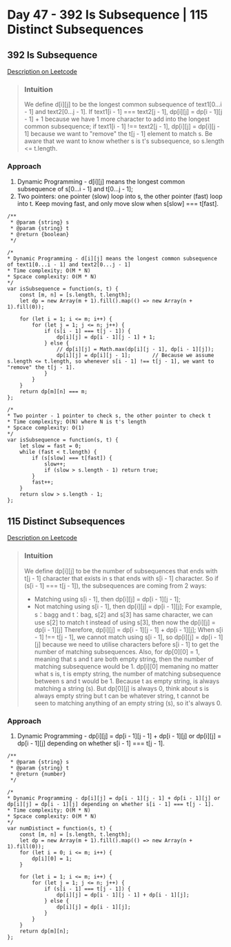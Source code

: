 # Day 47 - 392 Is Subsequence | 115 Distinct Subsequences

## 392 Is Subsequence
[Description on Leetcode](https://leetcode.com/problems/is-subsequence/description/)

> ### Intuition
> We define d[i][j] to be the longest common subsequence of text1[0...i - 1] and text2[0...j - 1]. If text1[i - 1] === text2[j - 1], dp[i][j] = dp[i - 1][j - 1] + 1 because we have 1 more character to add into the longest common subsequence; if text1[i - 1] !== text2[j - 1], dp[i][j] = dp[i][j - 1] because we want to "remove" the t[j - 1] element to match s.
> Be aware that we want to know whether s is t's subsequence, so s.length <= t.length.

### Approach
1. Dynamic Programming - d[i][j] means the longest common subsequence of s[0...i - 1] and t[0...j - 1];
2. Two pointers: one pointer (slow) loop into s, the other pointer (fast) loop into t. Keep moving fast, and only move slow when s[slow] === t[fast].

```
/**
 * @param {string} s
 * @param {string} t
 * @return {boolean}
 */

/* 
* Dynamic Programming - d[i][j] means the longest common subsequence of text1[0...i - 1] and text2[0...j - 1]
* Time complexity; O(M * N)
* Spcace complexity: O(M * N)
*/
var isSubsequence = function(s, t) {
    const [m, n] = [s.length, t.length];
    let dp = new Array(m + 1).fill().map(() => new Array(n + 1).fill(0));

    for (let i = 1; i <= m; i++) {
        for (let j = 1; j <= n; j++) {
            if (s[i - 1] === t[j - 1]) {
                dp[i][j] = dp[i - 1][j - 1] + 1;
            } else {
                // dp[i][j] = Math.max(dp[i][j - 1], dp[i - 1][j]);
                dp[i][j] = dp[i][j - 1];       // Because we assume s.length <= t.length, so whenever s[i - 1] !== t[j - 1], we want to "remove" the t[j - 1].
            }
        }
    }
    return dp[m][n] === m;
};

/* 
* Two pointer - 1 pointer to check s, the other pointer to check t
* Time complexity; O(N) where N is t's length
* Spcace complexity: O(1)
*/
var isSubsequence = function(s, t) {
    let slow = fast = 0;
    while (fast < t.length) {
        if (s[slow] === t[fast]) {
            slow++;
            if (slow > s.length - 1) return true;
        } 
        fast++;
    }
    return slow > s.length - 1;
};
```


## 115 Distinct Subsequences
[Description on Leetcode](https://leetcode.com/problems/distinct-subsequences/description/)

> ### Intuition
> We define dp[i][j] to be the number of subsequences that ends with t[j - 1] character that exists in s that ends with s[i - 1] character. So if (s[i - 1] === t[j - 1]), the subsequences are coming from 2 ways:
> - Matching using s[i - 1], then dp[i][j] = dp[i - 1][j - 1];
> - Not matching using s[i - 1], then dp[i][j] = dp[i - 1][j]; For example, s：bagg and t：bag, s[2] and s[3] has same character, we can use s[2] to match t instead of using s[3], then now the dp[i][j] = dp[i - 1][j]
> Therefore, dp[i][j] = dp[i - 1][j - 1] + dp[i - 1][j];
> When s[i - 1] !== t[j - 1], we cannot match using s[i - 1], so dp[i][j] = dp[i - 1][j] because we need to utilise characters before s[i - 1] to get the number of matching subsequences.
> Also, for dp[0][0] = 1, meaning that s and t are both empty string, then the number of matching subsequence would be 1.
> dp[i][0] memaning no matter what s is, t is empty string, the number of matching subsequence between s and t would be 1. Because t as empty string, is always matching a string (s).
> But dp[0][j] is always 0, think about s is always empty string but t can be whatever string, t cannot be seen to matching anything of an empty string (s), so it's always 0.

### Approach
1. Dynamic Programming - dp[i][j] = dp[i - 1][j - 1] + dp[i - 1][j] or dp[i][j] = dp[i - 1][j] depending on whether s[i - 1] === t[j - 1].

```
/**
 * @param {string} s
 * @param {string} t
 * @return {number}
 */

/* 
* Dynamic Programming - dp[i][j] = dp[i - 1][j - 1] + dp[i - 1][j] or dp[i][j] = dp[i - 1][j] depending on whether s[i - 1] === t[j - 1].
* Time complexity; O(M * N)
* Spcace complexity: O(M * N)
*/
var numDistinct = function(s, t) {
    const [m, n] = [s.length, t.length];
    let dp = new Array(m + 1).fill().map(() => new Array(n + 1).fill(0));
    for (let i = 0; i <= m; i++) {
        dp[i][0] = 1;
    }

    for (let i = 1; i <= m; i++) {
        for (let j = 1; j <= n; j++) {
            if (s[i - 1] === t[j - 1]) {
                dp[i][j] = dp[i - 1][j - 1] + dp[i - 1][j];
            } else {
                dp[i][j] = dp[i - 1][j];
            }
        }
    }
    return dp[m][n];
};
```
